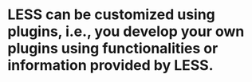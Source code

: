 # LESS can be customized using plugins, i.e., you develop your own plugins using functionalities or information provided by LESS.
